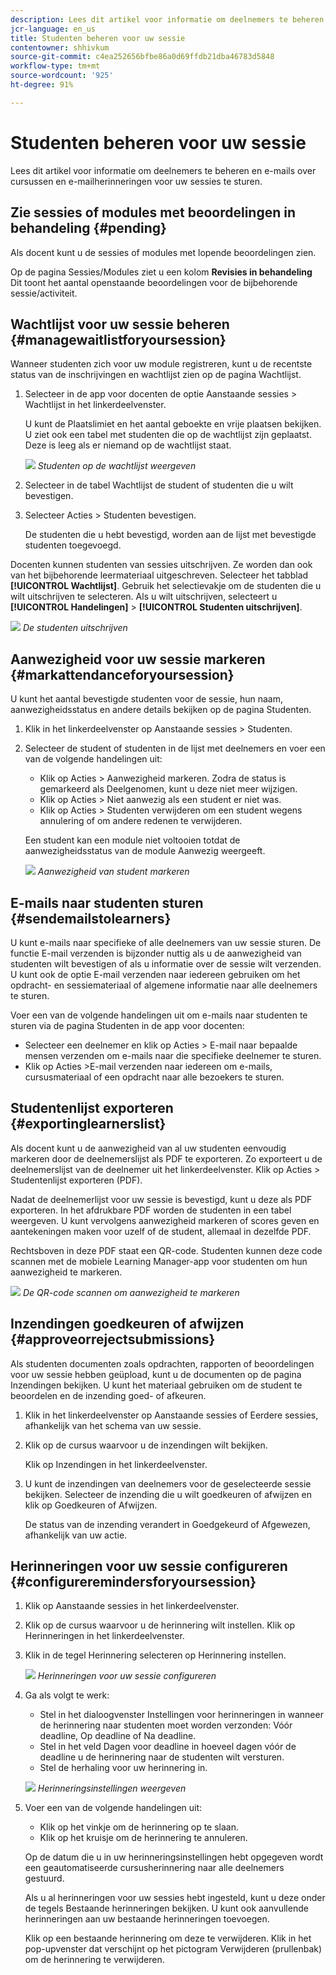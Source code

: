 ```yaml
---
description: Lees dit artikel voor informatie om deelnemers te beheren en e-mails over cursussen en e-mailherinneringen voor uw sessies te sturen.
jcr-language: en_us
title: Studenten beheren voor uw sessie
contentowner: shhivkum
source-git-commit: c4ea252656bfbe86a0d69ffdb21dba46783d5848
workflow-type: tm+mt
source-wordcount: '925'
ht-degree: 91%

---
```




# Studenten beheren voor uw sessie

Lees dit artikel voor informatie om deelnemers te beheren en e-mails over cursussen en e-mailherinneringen voor uw sessies te sturen.

## Zie sessies of modules met beoordelingen in behandeling {#pending}

Als docent kunt u de sessies of modules met lopende beoordelingen zien.

Op de pagina Sessies/Modules ziet u een kolom **Revisies in behandeling** Dit toont het aantal openstaande beoordelingen voor de bijbehorende sessie/activiteit.

## Wachtlijst voor uw sessie beheren {#managewaitlistforyoursession}

Wanneer studenten zich voor uw module registreren, kunt u de recentste status van de inschrijvingen en wachtlijst zien op de pagina Wachtlijst.

1. Selecteer in de app voor docenten de optie Aanstaande sessies > Wachtlijst in het linkerdeelvenster.

   U kunt de Plaatslimiet en het aantal geboekte en vrije plaatsen bekijken. U ziet ook een tabel met studenten die op de wachtlijst zijn geplaatst. Deze is leeg als er niemand op de wachtlijst staat.

   ![](assets/waitlist.png)
   *Studenten op de wachtlijst weergeven*

1. Selecteer in de tabel Wachtlijst de student of studenten die u wilt bevestigen.
1. Selecteer Acties > Studenten bevestigen.

   De studenten die u hebt bevestigd, worden aan de lijst met bevestigde studenten toegevoegd.

Docenten kunnen studenten van sessies uitschrijven. Ze worden dan ook van het bijbehorende leermateriaal uitgeschreven. Selecteer het tabblad **[!UICONTROL Wachtlijst]**. Gebruik het selectievakje om de studenten die u wilt uitschrijven te selecteren. Als u wilt uitschrijven, selecteert u **[!UICONTROL Handelingen]** > **[!UICONTROL Studenten uitschrijven]**.

![](assets/unenroll-learners.png)
*De studenten uitschrijven*

## Aanwezigheid voor uw sessie markeren {#markattendanceforyoursession}

U kunt het aantal bevestigde studenten voor de sessie, hun naam, aanwezigheidsstatus en andere details bekijken op de pagina Studenten.

1. Klik in het linkerdeelvenster op Aanstaande sessies > Studenten.
1. Selecteer de student of studenten in de lijst met deelnemers en voer een van de volgende handelingen uit:

   * Klik op Acties > Aanwezigheid markeren. Zodra de status is gemarkeerd als Deelgenomen, kunt u deze niet meer wijzigen.
   * Klik op Acties > Niet aanwezig als een student er niet was.
   * Klik op Acties > Studenten verwijderen om een student wegens annulering of om andere redenen te verwijderen.

   Een student kan een module niet voltooien totdat de aanwezigheidsstatus van de module Aanwezig weergeeft.

   ![](assets/markattendance.png)
   *Aanwezigheid van student markeren*

## E-mails naar studenten sturen {#sendemailstolearners}

U kunt e-mails naar specifieke of alle deelnemers van uw sessie sturen. De functie E-mail verzenden is bijzonder nuttig als u de aanwezigheid van studenten wilt bevestigen of als u informatie over de sessie wilt verzenden. U kunt ook de optie E-mail verzenden naar iedereen gebruiken om het opdracht- en sessiemateriaal of algemene informatie naar alle deelnemers te sturen.

Voer een van de volgende handelingen uit om e-mails naar studenten te sturen via de pagina Studenten in de app voor docenten:

* Selecteer een deelnemer en klik op Acties > E-mail naar bepaalde mensen verzenden om e-mails naar die specifieke deelnemer te sturen.
* Klik op Acties >E-mail verzenden naar iedereen om e-mails, cursusmateriaal of een opdracht naar alle bezoekers te sturen.

## Studentenlijst exporteren {#exportinglearnerslist}

Als docent kunt u de aanwezigheid van al uw studenten eenvoudig markeren door de deelnemerslijst als PDF te exporteren. Zo exporteert u de deelnemerslijst van de deelnemer uit het linkerdeelvenster. Klik op Acties > Studentenlijst exporteren (PDF).

Nadat de deelnemerlijst voor uw sessie is bevestigd, kunt u deze als PDF exporteren. In het afdrukbare PDF worden de studenten in een tabel weergeven. U kunt vervolgens aanwezigheid markeren of scores geven en aantekeningen maken voor uzelf of de student, allemaal in dezelfde PDF.

Rechtsboven in deze PDF staat een QR-code. Studenten kunnen deze code scannen met de mobiele Learning Manager-app voor studenten om hun aanwezigheid te markeren.

![](assets/exportpdf.png)
*De QR-code scannen om aanwezigheid te markeren*

## Inzendingen goedkeuren of afwijzen {#approveorrejectsubmissions}

Als studenten documenten zoals opdrachten, rapporten of beoordelingen voor uw sessie hebben geüpload, kunt u de documenten op de pagina Inzendingen bekijken. U kunt het materiaal gebruiken om de student te beoordelen en de inzending goed- of afkeuren.

1. Klik in het linkerdeelvenster op Aanstaande sessies of Eerdere sessies, afhankelijk van het schema van uw sessie.
1. Klik op de cursus waarvoor u de inzendingen wilt bekijken.

   Klik op Inzendingen in het linkerdeelvenster.

1. U kunt de inzendingen van deelnemers voor de geselecteerde sessie bekijken. Selecteer de inzending die u wilt goedkeuren of afwijzen en klik op Goedkeuren of Afwijzen.

   De status van de inzending verandert in Goedgekeurd of Afgewezen, afhankelijk van uw actie.

## Herinneringen voor uw sessie configureren {#configureremindersforyoursession}

1. Klik op Aanstaande sessies in het linkerdeelvenster.
1. Klik op de cursus waarvoor u de herinnering wilt instellen. Klik op Herinneringen in het linkerdeelvenster.
1. Klik in de tegel Herinnering selecteren op Herinnering instellen.

   ![](assets/setreminder.png)
   *Herinneringen voor uw sessie configureren*

1. Ga als volgt te werk:

   * Stel in het dialoogvenster Instellingen voor herinneringen in wanneer de herinnering naar studenten moet worden verzonden: Vóór deadline, Op deadline of Na deadline.
   * Stel in het veld Dagen voor deadline in hoeveel dagen vóór de deadline u de herinnering naar de studenten wilt versturen.
   * Stel de herhaling voor uw herinnering in.

   ![](assets/remindersettings.png)
   *Herinneringsinstellingen weergeven*

1. Voer een van de volgende handelingen uit:

   * Klik op het vinkje om de herinnering op te slaan.
   * Klik op het kruisje om de herinnering te annuleren.

   Op de datum die u in uw herinneringsinstellingen hebt opgegeven wordt een geautomatiseerde cursusherinnering naar alle deelnemers gestuurd.

   Als u al herinneringen voor uw sessies hebt ingesteld, kunt u deze onder de tegels Bestaande herinneringen bekijken. U kunt ook aanvullende herinneringen aan uw bestaande herinneringen toevoegen.

   Klik op een bestaande herinnering om deze te verwijderen. Klik in het pop-upvenster dat verschijnt op het pictogram Verwijderen (prullenbak) om de herinnering te verwijderen.
